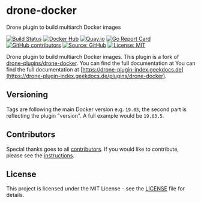 # drone-docker

Drone plugin to build multiarch Docker images

[![Build Status](https://img.shields.io/drone/build/thegeeklab/drone-docker?logo=drone&server=https%3A%2F%2Fdrone.thegeeklab.de)](https://drone.thegeeklab.de/thegeeklab/drone-docker)
[![Docker Hub](https://img.shields.io/badge/dockerhub-latest-blue.svg?logo=docker&logoColor=white)](https://hub.docker.com/r/thegeeklab/drone-docker)
[![Quay.io](https://img.shields.io/badge/quay-latest-blue.svg?logo=docker&logoColor=white)](https://quay.io/repository/thegeeklab/drone-docker)
[![Go Report Card](https://goreportcard.com/badge/github.com/thegeeklab/drone-docker)](https://goreportcard.com/report/github.com/thegeeklab/drone-docker)
[![GitHub contributors](https://img.shields.io/github/contributors/thegeeklab/drone-docker)](https://github.com/thegeeklab/drone-docker/graphs/contributors)
[![Source: GitHub](https://img.shields.io/badge/source-github-blue.svg?logo=github&logoColor=white)](https://github.com/thegeeklab/drone-docker)
[![License: MIT](https://img.shields.io/github/license/thegeeklab/drone-docker)](https://github.com/thegeeklab/drone-docker/blob/main/LICENSE)

Drone plugin to build multiarch Docker images. This plugin is a fork of [drone-plugins/drone-docker](https://github.com/drone-plugins/drone-docker). You can find the full documentation at You can find the full documentation at [https://drone-plugin-index.geekdocs.de](https://drone-plugin-index.geekdocs.de/plugins/drone-docker).

## Versioning

Tags are following the main Docker version e.g. `19.03`, the second part is reflecting the plugin "version". A full example would be `19.03.5`.

## Contributors

Special thanks goes to all [contributors](https://github.com/thegeeklab/drone-docker/graphs/contributors). If you would like to contribute,
please see the [instructions](https://github.com/thegeeklab/drone-docker/blob/main/CONTRIBUTING.md).

## License

This project is licensed under the MIT License - see the [LICENSE](https://github.com/thegeeklab/drone-docker/blob/main/LICENSE) file for details.
